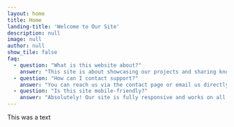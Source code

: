 ```yaml
---
layout: home
title: Home
landing-title: 'Welcome to Our Site'
description: null
image: null
author: null
show_tile: false
faq:
  - question: "What is this website about?"
    answer: "This site is about showcasing our projects and sharing knowledge."
  - question: "How can I contact support?"
    answer: "You can reach us via the contact page or email us directly."
  - question: "Is this site mobile-friendly?"
    answer: "Absolutely! Our site is fully responsive and works on all devices."
---
```


This was a text